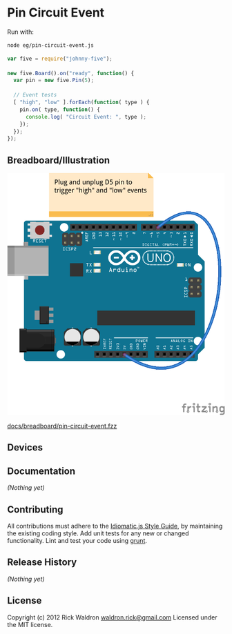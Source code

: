 # Pin Circuit Event

Run with:
```bash
node eg/pin-circuit-event.js
```


```javascript
var five = require("johnny-five");

new five.Board().on("ready", function() {
  var pin = new five.Pin(5);

  // Event tests
  [ "high", "low" ].forEach(function( type ) {
    pin.on( type, function() {
      console.log( "Circuit Event: ", type );
    });
  });
});

```

## Breadboard/Illustration

![alt text](breadboard/pin-circuit-event.png "pin-circuit-event.png")

[docs/breadboard/pin-circuit-event.fzz](https://github.com/rwldrn/johnny-five/blob/master/docs/breadboard/pin-circuit-event.fzz)



## Devices




## Documentation

_(Nothing yet)_









## Contributing
All contributions must adhere to the [Idiomatic.js Style Guide](https://github.com/rwldrn/idiomatic.js),
by maintaining the existing coding style. Add unit tests for any new or changed functionality. Lint and test your code using [grunt](https://github.com/cowboy/grunt).

## Release History
_(Nothing yet)_

## License
Copyright (c) 2012 Rick Waldron <waldron.rick@gmail.com>
Licensed under the MIT license.
